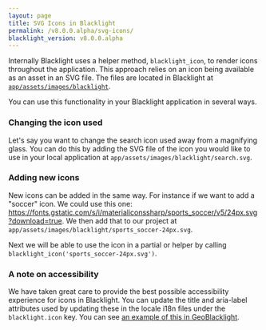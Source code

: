 ```yaml
---
layout: page
title: SVG Icons in Blacklight
permalink: /v8.0.0.alpha/svg-icons/
blacklight_version: v8.0.0.alpha
---
```


Internally Blacklight uses a helper method, `blacklight_icon`, to render icons throughout the application. This approach relies on an icon being available as an asset in an SVG file. The files are located in Blacklight at [`app/assets/images/blacklight`](https://github.com/projectblacklight/blacklight/tree/master/app/assets/images/blacklight).

You can use this functionality in your  Blacklight application in several ways.

### Changing the icon used

Let's say you want to change the search icon used away from a magnifying glass. You can do this by adding the SVG file of the icon you would like to use in your local application at `app/assets/images/blacklight/search.svg`.

### Adding new icons

New icons can be added in the same way. For instance if we want to add a "soccer" icon. We could use this one: https://fonts.gstatic.com/s/i/materialiconssharp/sports_soccer/v5/24px.svg?download=true. We then add that to our project at `app/assets/images/blacklight/sports_soccer-24px.svg`.

Next we will be able to use the icon in a partial or helper by calling `blacklight_icon('sports_soccer-24px.svg')`.

### A note on accessibility

We have taken great care to provide the best possible accessibility experience for icons in Blacklight. You can update the title and aria-label attributes used by updating these in the locale i18n files under the `blacklight.icon` key. You can see [an example of this in GeoBlacklight](https://github.com/geoblacklight/geoblacklight/blob/main/config/locales/geoblacklight.en.yml#L110-L148).
